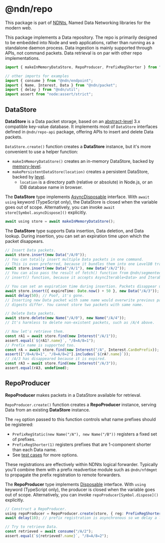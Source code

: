 # @ndn/repo

This package is part of [NDNts](https://yoursunny.com/p/NDNts/), Named Data Networking libraries for the modern web.

This package implements a Data repository.
The repo is primarily designed to be embedded into Node and web applications, rather than running as a standalone daemon process.
Data ingestion is mainly supported through APIs, not command packets.
Data retrieval is on par with other repo implementations.

```ts
import { makeInMemoryDataStore, RepoProducer, PrefixRegShorter } from "@ndn/repo";

// other imports for examples
import { consume } from "@ndn/endpoint";
import { Name, Interest, Data } from "@ndn/packet";
import { delay } from "@ndn/util";
import assert from "node:assert/strict";
```

## DataStore

**DataStore** is a Data packet storage, based on an [abstract-level](https://www.npmjs.com/package/abstract-level) 3.x compatible key-value database.
It implements most of `DataStore` interfaces defined in `@ndn/repo-api` package, offering APIs to insert and delete Data packets.

`DataStore.create()` function creates a **DataStore** instance, but it's more convenient to use a helper function:

* `makeInMemoryDataStore()` creates an in-memory DataStore, backed by [memory-level](https://www.npmjs.com/package/memory-level).
* `makePersistentDataStore(location)` creates a persistent DataStore, backed by [level](https://www.npmjs.com/package/level).
  * `location` is a directory path (relative or absolute) in Node.js, or an IDB database name in browser.

The **DataStore** type implements [AsyncDisposable](https://github.com/tc39/proposal-explicit-resource-management) interface.
With `await using` keyword (TypeScript only), the DataStore is closed when the variable goes out of scope.
Alternatively, you can invoke `await store[Symbol.asyncDispose]()` explicitly.

```ts
await using store = await makeInMemoryDataStore();
```

The **DataStore** type supports Data insertion, Data deletion, and Data lookup.
During insertion, you can set an expiration time upon which the packet disappears.

```ts
// Insert Data packets.
await store.insert(new Data("/A/0"));
// You can totally insert multiple Data packets in one command.
// This is even preferred, because it bundles them into one LevelDB transaction and runs faster.
await store.insert(new Data("/A/1"), new Data("/A/2"));
// You can also pass the result of fetch() function from @ndn/segmented-object package directly to
// insert() function, because it accepts AsyncIterable<Data> and Iterable<Data> types.

// You can set an expiration time during insertion. Packets disappear upon expiration.
await store.insert({ expireTime: Date.now() + 50 }, new Data("/A/3"));
await delay(50); // Poof, it's gone.
// Inserting new Data packet with same name would overwrite previous packet, even if their implicit
// digests differ. You cannot store two packets with same name.

// Delete Data packets.
await store.delete(new Name("/A/0"), new Name("/A/4"));
// It's harmless to delete non-existent packets, such as /A/4 above.

// Now let's retrieve them.
const rA1 = await store.find(new Interest("/A/1"));
assert.equal(`${rA1?.name}`, "/8=A/8=1");
// Prefix name is supported too.
const rA = await store.find(new Interest("/A", Interest.CanBePrefix));
assert(["/8=A/8=1", "/8=A/8=2"].includes(`${rA?.name}`));
// /A/3 has disappeared because it is expired.
const rA3 = await store.find(new Interest("/A/3"));
assert.equal(rA3, undefined);
```

## RepoProducer

**RepoProducer** makes packets in a DataStore available for retrieval.

`RepoProducer.create()` function creates a **RepoProducer** instance, serving Data from an existing **DataStore** instance.

The `reg` option passed to this function controls what name prefixes should be registered:

* `PrefixRegStatic(new Name("/A"), new Name("/B"))` registers a fixed set of prefixes.
* `PrefixRegShorter(1)` registers prefixes that are 1-component shorter than each Data name.
* See [test cases](tests/producer.t.ts) for more options.

These registrations are effectively within NDNts logical forwarder.
Typically you'll combine them with a prefix readvertise module such as `@ndn/nfdmgmt` to propagate the prefix registration to remote forwarders.

The **RepoProducer** type implements [Disposable](https://github.com/tc39/proposal-explicit-resource-management) interface.
With `using` keyword (TypeScript only), the producer is closed when the variable goes out of scope.
Alternatively, you can invoke `repoProducer[Symbol.dispose]()` explicitly.

```ts
// Construct a RepoProducer.
using repoProducer = RepoProducer.create(store, { reg: PrefixRegShorter(1) });
await delay(10); // prefix registration is asynchronous so we delay a little bit

// Try to retrieve Data.
const retrieved = await consume("/A/2");
assert.equal(`${retrieved?.name}`, "/8=A/8=2");
```
